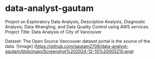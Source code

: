 # data-analyst-gautam
Project on Exploratory Data Analysis, Descriptive Analysis, Diagnostic Analysis, Data Wrangling, and Data Quality Control using AWS services.
Project Title: Data Analysis of City of Vancouver 

Dataset: The Open Source Vancouver dataset portal is the source of the data.
![image] (https://github.com/gautam2709/data-analyst-gautam/blob/main/Screenshot%202024-12-10%20005210.png)
